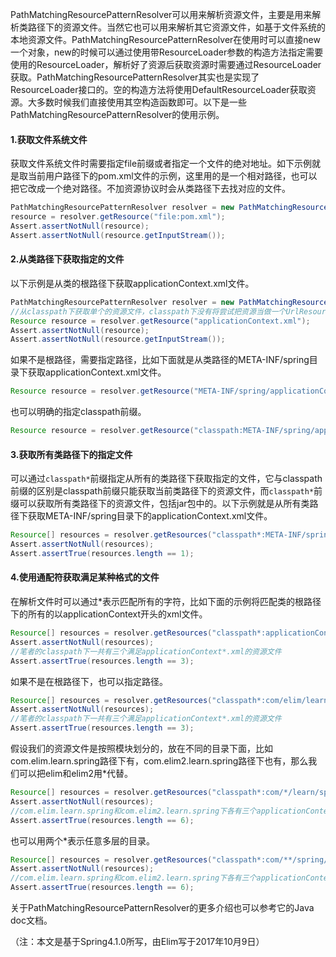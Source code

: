 PathMatchingResourcePatternResolver可以用来解析资源文件，主要是用来解析类路径下的资源文件。当然它也可以用来解析其它资源文件，如基于文件系统的本地资源文件。PathMatchingResourcePatternResolver在使用时可以直接new一个对象，new的时候可以通过使用带ResourceLoader参数的构造方法指定需要使用的ResourceLoader，解析好了资源后获取资源时需要通过ResourceLoader获取。PathMatchingResourcePatternResolver其实也是实现了ResourceLoader接口的。空的构造方法将使用DefaultResourceLoader获取资源。大多数时候我们直接使用其空构造函数即可。以下是一些PathMatchingResourcePatternResolver的使用示例。

#### 1.获取文件系统文件
获取文件系统文件时需要指定file前缀或者指定一个文件的绝对地址。如下示例就是取当前用户路径下的pom.xml文件的示例，这里用的是一个相对路径，也可以把它改成一个绝对路径。不加资源协议时会从类路径下去找对应的文件。
```java
PathMatchingResourcePatternResolver resolver = new PathMatchingResourcePatternResolver();
resource = resolver.getResource("file:pom.xml");
Assert.assertNotNull(resource);
Assert.assertNotNull(resource.getInputStream());
```

#### 2.从类路径下获取指定的文件
以下示例是从类的根路径下获取applicationContext.xml文件。
```java
PathMatchingResourcePatternResolver resolver = new PathMatchingResourcePatternResolver();
//从classpath下获取单个的资源文件，classpath下没有将尝试把资源当做一个UrlResource
Resource resource = resolver.getResource("applicationContext.xml");
Assert.assertNotNull(resource);
Assert.assertNotNull(resource.getInputStream());
```


如果不是根路径，需要指定路径，比如下面就是从类路径的META-INF/spring目录下获取applicationContext.xml文件。
```java
Resource resource = resolver.getResource("META-INF/spring/applicationContext.xml");
```


也可以明确的指定classpath前缀。
```java
Resource resource = resolver.getResource("classpath:META-INF/spring/applicationContext.xml");
```

#### 3.获取所有类路径下的指定文件
可以通过`classpath*`前缀指定从所有的类路径下获取指定的文件，它与classpath前缀的区别是classpath前缀只能获取当前类路径下的资源文件，而`classpath*`前缀可以获取所有类路径下的资源文件，包括jar包中的。以下示例就是从所有类路径下获取META-INF/spring目录下的applicationContext.xml文件。
```java
Resource[] resources = resolver.getResources("classpath*:META-INF/spring/applicationContext.xml");
Assert.assertNotNull(resources);
Assert.assertTrue(resources.length == 1);
```

#### 4.使用通配符获取满足某种格式的文件
在解析文件时可以通过\*表示匹配所有的字符，比如下面的示例将匹配类的根路径下的所有的以applicationContext开头的xml文件。
```java
Resource[] resources = resolver.getResources("classpath*:applicationContext*.xml");
Assert.assertNotNull(resources);
//笔者的classpath下一共有三个满足applicationContext*.xml的资源文件
Assert.assertTrue(resources.length == 3);
```


如果不是在根路径下，也可以指定路径。
```java
Resource[] resources = resolver.getResources("classpath*:com/elim/learn/spring/applicationContext*.xml");
Assert.assertNotNull(resources);
//笔者的classpath下一共有三个满足applicationContext*.xml的资源文件
Assert.assertTrue(resources.length == 3);
```


假设我们的资源文件是按照模块划分的，放在不同的目录下面，比如com.elim.learn.spring路径下有，com.elim2.learn.spring路径下也有，那么我们可以把elim和elim2用\*代替。
```java
Resource[] resources = resolver.getResources("classpath*:com/*/learn/spring/applicationContext*.xml");
Assert.assertNotNull(resources);
//com.elim.learn.spring和com.elim2.learn.spring下各有三个applicationContext*.xml形式的资源文件
Assert.assertTrue(resources.length == 6);
```


也可以用两个\*表示任意多层的目录。
```java
Resource[] resources = resolver.getResources("classpath*:com/**/spring/applicationContext*.xml");
Assert.assertNotNull(resources);
//com.elim.learn.spring和com.elim2.learn.spring下各有三个applicationContext*.xml形式的资源文件
Assert.assertTrue(resources.length == 6);
```

关于PathMatchingResourcePatternResolver的更多介绍也可以参考它的Java doc文档。

（注：本文是基于Spring4.1.0所写，由Elim写于2017年10月9日）












